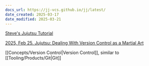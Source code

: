 ```yaml
---
docs_url: https://jj-vcs.github.io/jj/latest/
date_created: 2025-03-17
date_modified: 2025-03-21
---
```



[Steve's Jujutsu Tutorial](https://steveklabnik.github.io/jujutsu-tutorial/introduction/introduction.html)

[2025, Feb 25. Jujutsu: Dealing With Version Control as a Martial Art](https://thenewstack.io/jujutsu-dealing-with-version-control-as-a-martial-art/)

[[Concepts/Version Control|Version Control]], similar to [[Tooling/Products/Git|Git]]

